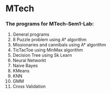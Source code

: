 # MTech

### The programs for MTech-Sem1-Lab:

1.  General programs
2.  8 Puzzle problem using A\* algorithm
3.  Missionaries and cannibals using A\* algorithm
4.  TicTacToe using MinMax algorithm
5.  Decision Tree using Sk Learn
6.  Neural Networkt
7.  Naive Bayes
8.  KMeans
9.  KNN
10. GMM
11. Cross Validation

